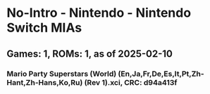 # No-Intro - Nintendo - Nintendo Switch MIAs
## Games: 1, ROMs: 1, as of 2025-02-10

### Mario Party Superstars (World) (En,Ja,Fr,De,Es,It,Pt,Zh-Hant,Zh-Hans,Ko,Ru) (Rev 1).xci, CRC: d94a413f

